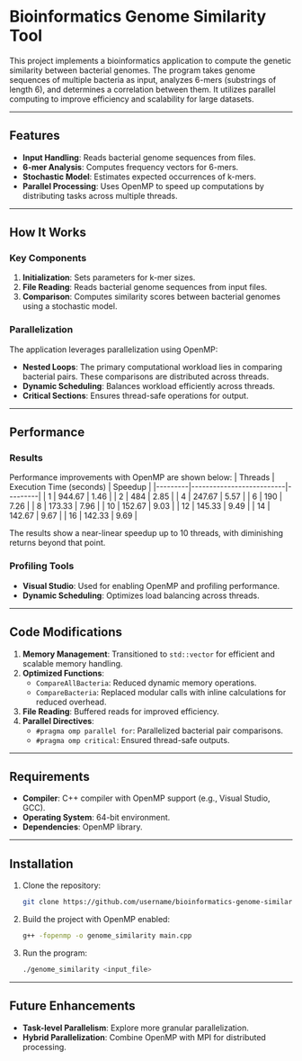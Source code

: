 # Bioinformatics Genome Similarity Tool

This project implements a bioinformatics application to compute the genetic similarity between bacterial genomes. The program takes genome sequences of multiple bacteria as input, analyzes 6-mers (substrings of length 6), and determines a correlation between them. It utilizes parallel computing to improve efficiency and scalability for large datasets.

---

## Features
- **Input Handling**: Reads bacterial genome sequences from files.
- **6-mer Analysis**: Computes frequency vectors for 6-mers.
- **Stochastic Model**: Estimates expected occurrences of k-mers.
- **Parallel Processing**: Uses OpenMP to speed up computations by distributing tasks across multiple threads.

---

## How It Works
### Key Components
1. **Initialization**: Sets parameters for k-mer sizes.
2. **File Reading**: Reads bacterial genome sequences from input files.
3. **Comparison**: Computes similarity scores between bacterial genomes using a stochastic model.

### Parallelization
The application leverages parallelization using OpenMP:
- **Nested Loops**: The primary computational workload lies in comparing bacterial pairs. These comparisons are distributed across threads.
- **Dynamic Scheduling**: Balances workload efficiently across threads.
- **Critical Sections**: Ensures thread-safe operations for output.

---

## Performance
### Results
Performance improvements with OpenMP are shown below:
| Threads | Execution Time (seconds) | Speedup |
|---------|--------------------------|---------|
| 1       | 944.67                   | 1.46    |
| 2       | 484                      | 2.85    |
| 4       | 247.67                   | 5.57    |
| 6       | 190                      | 7.26    |
| 8       | 173.33                   | 7.96    |
| 10      | 152.67                   | 9.03    |
| 12      | 145.33                   | 9.49    |
| 14      | 142.67                   | 9.67    |
| 16      | 142.33                   | 9.69    |

The results show a near-linear speedup up to 10 threads, with diminishing returns beyond that point.

### Profiling Tools
- **Visual Studio**: Used for enabling OpenMP and profiling performance.
- **Dynamic Scheduling**: Optimizes load balancing across threads.

---

## Code Modifications
1. **Memory Management**: Transitioned to `std::vector` for efficient and scalable memory handling.
2. **Optimized Functions**:
   - `CompareAllBacteria`: Reduced dynamic memory operations.
   - `CompareBacteria`: Replaced modular calls with inline calculations for reduced overhead.
3. **File Reading**: Buffered reads for improved efficiency.
4. **Parallel Directives**:
   - `#pragma omp parallel for`: Parallelized bacterial pair comparisons.
   - `#pragma omp critical`: Ensured thread-safe outputs.

---

## Requirements
- **Compiler**: C++ compiler with OpenMP support (e.g., Visual Studio, GCC).
- **Operating System**: 64-bit environment.
- **Dependencies**: OpenMP library.

---

## Installation
1. Clone the repository:
   ```bash
   git clone https://github.com/username/bioinformatics-genome-similarity.git
   ```
2. Build the project with OpenMP enabled:
   ```bash
   g++ -fopenmp -o genome_similarity main.cpp
   ```
3. Run the program:
   ```bash
   ./genome_similarity <input_file>
   ```

---

## Future Enhancements
- **Task-level Parallelism**: Explore more granular parallelization.
- **Hybrid Parallelization**: Combine OpenMP with MPI for distributed processing.
